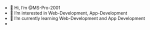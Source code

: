 - 👋 Hi, I’m @MS-Pro-2001
- 👀 I’m interested in Web-Development, App-Development
- 🌱 I’m currently learning Web-Development and App Development
-

<!---
MS-Pro-2001/MS-Pro-2001 is a ✨ special ✨ repository because its `README.md` (this file) appears on your GitHub profile.
You can click the Preview link to take a look at your changes.
--->
